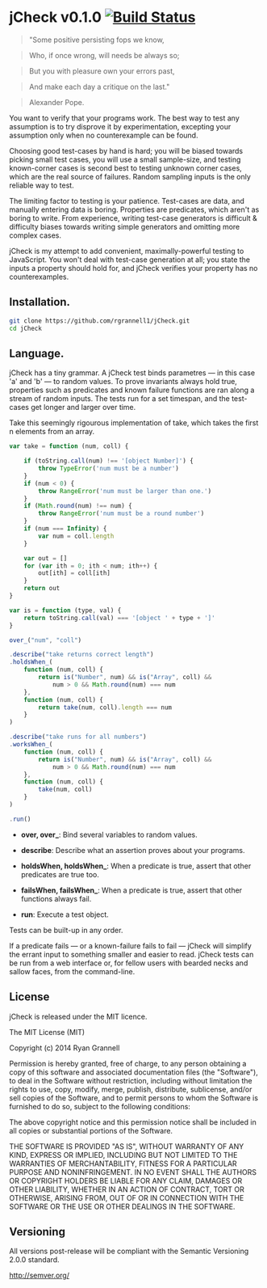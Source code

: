 
jCheck v0.1.0 [![Build Status](https://travis-ci.org/rgrannell1/jCheck.png?branch=master)](https://travis-ci.org/rgrannell1/jCheck)
======

> "Some positive persisting fops we know,

> Who, if once wrong, will needs be always so;

> But you with pleasure own your errors past,

> And make each day a critique on the last."

> Alexander Pope.

You want to verify that your programs work. The best way to
test any assumption is to try disprove it by experimentation, excepting your assumption only when
no counterexample can be found.

Choosing good test-cases by hand is hard; you will be biased towards picking small test cases,
you will use a small sample-size, and testing known-corner cases is second best to testing
unknown corner cases, which are the real source of failures. Random sampling inputs is the only
reliable way to test.

The limiting factor to testing is your patience. Test-cases are data, and manually entering data
is boring. Properties are predicates, which aren't as boring to write. From experience, writing
test-case generators is difficult & difficulty biases towards writing simple generators and
omitting more complex cases.

jCheck is my attempt to add convenient, maximally-powerful testing to JavaScript. You won't deal with
test-case generation at all; you state the inputs a property should hold for, and jCheck verifies your
property has no counterexamples.


## Installation.

```bash
git clone https://github.com/rgrannell1/jCheck.git
cd jCheck
```




## Language.

jCheck has a tiny grammar. A jCheck test binds parametres — in this case 'a' and 'b' — to
random values. To prove invariants always hold true, properties such as predicates and known
failure functions are ran along a stream of random inputs. The tests run for a set timespan,
and the test-cases get longer and larger over time.

Take this seemingly rigourous implementation of take, which takes the first n elements from
an array.

```js
var take = function (num, coll) {

	if (toString.call(num) !== '[object Number]') {
		throw TypeError('num must be a number')
	}
	if (num < 0) {
		throw RangeError('num must be larger than one.')
	}
	if (Math.round(num) !== num) {
		throw RangeError('num must be a round number')
	}
	if (num === Infinity) {
		var num = coll.length
	}

	var out = []
	for (var ith = 0; ith < num; ith++) {
		out[ith] = coll[ith]
	}
	return out
}
```

```js
var is = function (type, val) {
	return toString.call(val) === '[object ' + type + ']'
}

over_("num", "coll")

.describe("take returns correct length")
.holdsWhen_(
	function (num, coll) {
		return is("Number", num) && is("Array", coll) &&
			num > 0 && Math.round(num) === num
	},
	function (num, coll) {
		return take(num, coll).length === num
	}
)

.describe("take runs for all numbers")
.worksWhen_(
	function (num, coll) {
		return is("Number", num) && is("Array", coll) &&
			num > 0 && Math.round(num) === num
	},
	function (num, coll) {
		take(num, coll)
	}
)

.run()
```

* **over, over_**: Bind several variables to random values.

* **describe**: Describe what an assertion proves about your programs.

* **holdsWhen, holdsWhen_**: When a predicate is true, assert that other predicates are true too.
* **failsWhen, failsWhen_**: When a predicate is true, assert that other functions always fail.

* **run**: Execute a test object.

Tests can be built-up in any order.

If a predicate fails — or a known-failure fails to fail — jCheck will simplify the errant
input to something smaller and easier to read. jCheck tests can be run from a web interface or,
for fellow users with bearded necks and sallow faces, from the command-line.

## License

jCheck is released under the MIT licence.

The MIT License (MIT)

Copyright (c) 2014 Ryan Grannell

Permission is hereby granted, free of charge, to any person obtaining a copy
of this software and associated documentation files (the "Software"), to deal
in the Software without restriction, including without limitation the rights
to use, copy, modify, merge, publish, distribute, sublicense, and/or sell
copies of the Software, and to permit persons to whom the Software is
furnished to do so, subject to the following conditions:

The above copyright notice and this permission notice shall be included in all
copies or substantial portions of the Software.

THE SOFTWARE IS PROVIDED "AS IS", WITHOUT WARRANTY OF ANY KIND, EXPRESS OR
IMPLIED, INCLUDING BUT NOT LIMITED TO THE WARRANTIES OF MERCHANTABILITY,
FITNESS FOR A PARTICULAR PURPOSE AND NONINFRINGEMENT. IN NO EVENT SHALL THE
AUTHORS OR COPYRIGHT HOLDERS BE LIABLE FOR ANY CLAIM, DAMAGES OR OTHER
LIABILITY, WHETHER IN AN ACTION OF CONTRACT, TORT OR OTHERWISE, ARISING FROM,
OUT OF OR IN CONNECTION WITH THE SOFTWARE OR THE USE OR OTHER DEALINGS IN THE
SOFTWARE.

## Versioning

All versions post-release will be compliant with the Semantic Versioning 2.0.0 standard.

http://semver.org/

